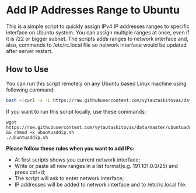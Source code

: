 # Add IP Addresses Range to Ubuntu

This is a simple script to quickly assign IPv4 IP addresses ranges to specific interface on Ubuntu system. You can assign multiple ranges at once, even if it is /22 or bigger subnet. The scripts adds ranges to network interface and, also, commands to /etc/rc.local file so network interface would be updated after server restart.

## How to Use

You can run this script remotely on any Ubuntu based Linux machine using following command:

```bash
bash <(curl -s -L https://raw.githubusercontent.com/vytautaskitovas/data/master/ubuntuaddip.sh)
```

If you want to run this script locally, use these commands:
```
wget https://raw.githubusercontent.com/vytautaskitovas/data/master/ubuntuaddip.sh && chmod +x ubuntuaddip.sh
./ubuntuaddip.sh
```

**Please follow these rules when you want to add IPs:**
- At first scripts shows you current network interface;
- Write or paste all new ranges in a list format(e.g. 191.101.0.0/25) and press ctrl+d;
- The script will ask to enter network interface;
- IP addresses will be added to network interface and to /etc/rc.local file.
